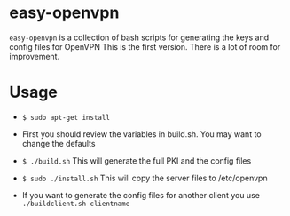 # easy-openvpn

`easy-openvpn` is a collection of bash scripts for generating the keys and config files for OpenVPN
This is the first version. There is a lot of room for improvement.
# Usage

*	 `$ sudo apt-get install`
*	 First you should review the variables in build.sh. You may want to change the defaults
*	 `$ ./build.sh`  This will generate the full PKI and the config files
*	 `$ sudo ./install.sh`	This will copy the server files to /etc/openvpn

*	 If you want to generate the config files for another client you use `./buildclient.sh clientname`

